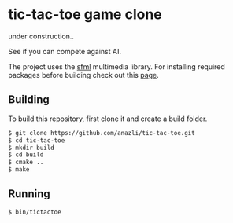 # tic-tac-toe game clone

under construction..

See if you can compete against AI.


The project uses the [sfml](https://www.sfml-dev.org/index.php) multimedia library.
For installing required packages before building check out this [page](https://www.sfml-dev.org/tutorials/2.6/start-cmake.php).

Building
--------
To build this repository, first clone it and create a build folder.
```bash
$ git clone https://github.com/anazli/tic-tac-toe.git
$ cd tic-tac-toe
$ mkdir build
$ cd build
$ cmake ..
$ make
```

Running
--------
```bash
$ bin/tictactoe
```
